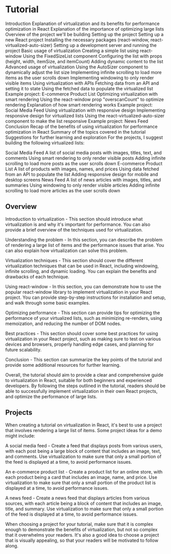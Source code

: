 # Tutorial

Introduction
Explanation of virtualization and its benefits for performance optimization in React
Explanation of the importance of optimizing large lists
Overview of the project we'll be building
Setting up the project
Setting up a new React project
Installing the necessary packages (react-window, react-virtualized-auto-sizer)
Setting up a development server and running the project
Basic usage of virtualization
Creating a simple list using react-window
Using the FixedSizeList component
Configuring the list with props (height, width, itemSize, and itemCount)
Adding dynamic content to the list
Advanced usage of virtualization
Using the AutoSizer component to dynamically adjust the list size
Implementing infinite scrolling to load more items as the user scrolls down
Implementing windowing to only render visible items
Using virtualization with APIs
Fetching data from an API and setting it to state
Using the fetched data to populate the virtualized list
Example project: E-commerce Product List
Optimizing virtualization with smart rendering
Using the react-window prop "overscanCount" to optimize rendering
Explanation of how smart rendering works
Example project: Social Media Feed
Using virtualization with responsive design
Implementing responsive design for virtualized lists
Using the react-virtualized-auto-sizer component to make the list responsive
Example project: News Feed
Conclusion
Recap of the benefits of using virtualization for performance optimization in React
Summary of the topics covered in the tutorial
Suggestions for further learning and exploration
For the projects, I suggest building the following virtualized lists:

Social Media Feed
A list of social media posts with images, titles, text, and comments
Using smart rendering to only render visible posts
Adding infinite scrolling to load more posts as the user scrolls down
E-commerce Product List
A list of products with images, names, and prices
Using data fetched from an API to populate the list
Adding responsive design for mobile and desktop screens
News Feed
A list of news articles with images, titles, and summaries
Using windowing to only render visible articles
Adding infinite scrolling to load more articles as the user scrolls down

## Overview

Introduction to virtualization - This section should introduce what virtualization is and why it's important for performance. You can also provide a brief overview of the techniques used for virtualization.

Understanding the problem - In this section, you can describe the problem of rendering a large list of items and the performance issues that arise. You can also explain how virtualization can solve this problem.

Virtualization techniques - This section should cover the different virtualization techniques that can be used in React, including windowing, infinite scrolling, and dynamic loading. You can explain the benefits and drawbacks of each technique.

Using react-window - In this section, you can demonstrate how to use the popular react-window library to implement virtualization in your React project. You can provide step-by-step instructions for installation and setup, and walk through some basic examples.

Optimizing performance - This section can provide tips for optimizing the performance of your virtualized lists, such as minimizing re-renders, using memoization, and reducing the number of DOM nodes.

Best practices - This section should cover some best practices for using virtualization in your React project, such as making sure to test on various devices and browsers, properly handling edge cases, and planning for future scalability.

Conclusion - This section can summarize the key points of the tutorial and provide some additional resources for further learning.

Overall, the tutorial should aim to provide a clear and comprehensive guide to virtualization in React, suitable for both beginners and experienced developers. By following the steps outlined in the tutorial, readers should be able to successfully implement virtualization in their own React projects, and optimize the performance of large lists.

## Projects

When creating a tutorial on virtualization in React, it's best to use a project that involves rendering a large list of items. Some project ideas for a demo might include:

A social media feed - Create a feed that displays posts from various users, with each post being a large block of content that includes an image, text, and comments. Use virtualization to make sure that only a small portion of the feed is displayed at a time, to avoid performance issues.

An e-commerce product list - Create a product list for an online store, with each product being a card that includes an image, name, and price. Use virtualization to make sure that only a small portion of the product list is displayed at a time, to avoid performance issues.

A news feed - Create a news feed that displays articles from various sources, with each article being a block of content that includes an image, title, and summary. Use virtualization to make sure that only a small portion of the feed is displayed at a time, to avoid performance issues.

When choosing a project for your tutorial, make sure that it is complex enough to demonstrate the benefits of virtualization, but not so complex that it overwhelms your readers. It's also a good idea to choose a project that is visually appealing, so that your readers will be motivated to follow along.
